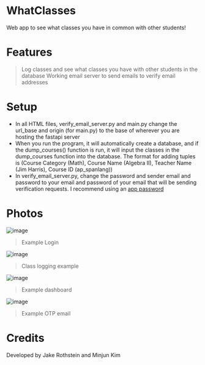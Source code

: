 # WhatClasses
Web app to see what classes you have in common with other students!

# Features
> Log classes and see what classes you have with other students in the database
> Working email server to send emails to verify email addresses

# Setup
- In all HTML files, verify_email_server.py and main.py change the url_base and origin (for main.py) to the base of wherever you are hosting the fastapi server
- When you run the program, it will automatically create a database, and if the dump_courses() function is run, it will input the classes in the dump_courses function into the database. The format for adding tuples is (Course Category (Math), Course Name (Algebra II), Teacher Name (Jim Harris), Course ID (ap_spanlang))
- In verify_email_server.py, change the password and sender email and password to your email and password of your email that will be sending verification requests. I recommend using an [app password](https://support.google.com/accounts/answer/185833?hl=en)

# Photos
![image](https://github.com/jakerothstein/WhatClasses/assets/73565590/69651d9f-97e0-47af-9021-e8ba0e1f9826)
> Example Login

![image](https://github.com/jakerothstein/WhatClasses/assets/73565590/0d71ae2b-8723-441d-b879-eeca93b38494)
> Class logging example

![image](https://github.com/jakerothstein/WhatClasses/assets/73565590/e19fda17-ece1-4616-8ec3-3823c7178824)
> Example dashboard

![image](https://github.com/jakerothstein/WhatClasses/assets/73565590/f14a049d-c19a-4afd-8127-bccde5e2fd89)
> Example OTP email

# Credits
Developed by Jake Rothstein and Minjun Kim
